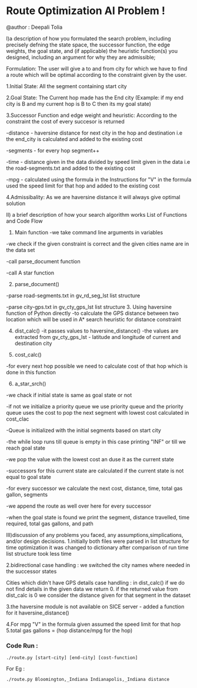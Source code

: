 # Route Optimization AI Problem !
@author : Deepali Tolia

I)a description of how you formulated the search problem, including precisely defning the state space, the successor function, the edge weights, the goal state, and (if applicable) the heuristic function(s) you designed, including an argument for why they are admissible;

Formulation: The user will give a to and from city for which we have to find a route which will be optimal according to the constraint given by the user.

1.Initial State: All the segment containing start city

2.Goal State: The Current hop made has the End city (Example: if my end city is B and my current hop is B to C then its my 	               goal state)

3.Successor Function and edge weight and heuristic: According to the constraint the cost of every succesor is returned

   -distance - haversine distance for next city in the hop and destination i.e the end_city is calculated and added to the         existing cost

   -segments - for every hop segment++

   -time - distance given in the data divided by speed limit given in the data i.e the road-segments.txt and added to the          existing cost

   -mpg - calculated using the formula in the Instructions for "V" in the formula used the speed limit for that hop and added      to the existing cost

4.Admissibality: As we are haversine distance it will always give optimal solution

II) a brief description of how your search algorithm works
List of Functions and Code Flow

1. Main function
  -we take command line arguments in variables

  -we check if the given constraint is correct and the given cities name are in the data set

  -call parse_document function

  -call A star function

2. parse_document()

  -parse road-segments.txt in gv_rd_seg_lst list structure

  -parse city-gps.txt in gv_cty_gps_lst list structure
3. Using haversine function of Python directly
  -to calculate the GPS distance between two location which will be used in
   A* search heuristic for distance constraint

4. dist_calc()
  -it passes values to haversine_distance()
  -the values are extracted from gv_cty_gps_lst - latitude and longitude of current and destination city

5. cost_calc()

  -for every next hop possible we need to calculate cost of that hop which is done in this function

6. a_star_srch()

  -we chack if initial state is same as goal state or not

  -if not we initialize a priority queue
   we use priority queue and the priority queue uses the cost to pop the next segment with lowest cost calculated in cost_clac

  -Queue is initialized with the initial segments based on start city

  -the while loop runs till queue is empty in this case printing "INF" or till we reach goal state

  -we pop the value with the lowest cost an duse it as the current state

  -successors for this current state are calculated if the current state is not equal to goal state

  -for every successor we calculate the next cost, distance, time, total gas gallon, segments

  -we append the route as well over here for every successor

  -when the goal state is found we print the segment, distance travelled, time required, total gas gallons, and path

III)discussion of any problems you faced, any assumptions,simplications, and/or design decisions.
1.initially both files were parsed in list structure for time optimization it was changed to dictionary after comparison of      run time list structure took less time

2.bidirectional case handling : we switched the city names  where needed in the successor states

Cities which didn't have GPS details case handling : in dist_calc() if we do not find details in the given data we return 0.
if the returned value from dist_calc is 0 we consider the distance given for that segment in the dataset

3.the haversine module is not available on SICE server - added a function for it haversine_distance()

4.For mpg "V" in the formula given assumed the speed limit for that hop
5.total gas gallons = (hop distance/mpg for the hop)

### Code Run :
```
./route.py [start-city] [end-city] [cost-function]

```

For Eg :
```
./route.py Bloomington,_Indiana Indianapolis,_Indiana distance
```
